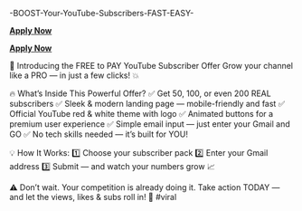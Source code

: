  -BOOST-Your-YouTube-Subscribers-FAST-EASY-
 
 **[Apply Now](https://shorturl.at/yk0Qj)**

 **[Apply Now](https://shorturl.at/yk0Qj)**
 
 🎉 Introducing the FREE to PAY YouTube Subscriber Offer
Grow your channel like a PRO — in just a few clicks! 💥

🔥 What’s Inside This Powerful Offer?
✅ Get 50, 100, or even 200 REAL subscribers
✅ Sleek & modern landing page — mobile-friendly and fast
✅ Official YouTube red & white theme with logo
✅ Animated buttons for a premium user experience
✅ Simple email input — just enter your Gmail and GO
✅ No tech skills needed — it’s built for YOU!

💡 How It Works:
1️⃣ Choose your subscriber pack
2️⃣ Enter your Gmail address
3️⃣ Submit — and watch your numbers grow 📈

⚠️ Don’t wait. Your competition is already doing it.
Take action TODAY — and let the views, likes & subs roll in! 💯
#viral
